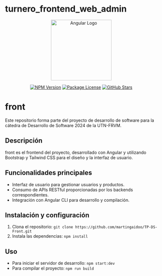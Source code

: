 
# turnero_frontend_web_admin

<p align="center">
  <a href="https://angular.io/" target="blank"><img src="https://angular.io/assets/images/logos/angular/angular.svg" width="200" alt="Angular Logo" /></a>
</p>

<p align="center">
  <a href="https://www.npmjs.com/package/@angular/core" target="_blank"><img src="https://img.shields.io/npm/v/@angular/core?label=%40angular%2Fcore" alt="NPM Version" /></a>
  <a href="https://angular.io/license" target="_blank"><img src="https://img.shields.io/npm/l/@angular/core?color=brightgreen" alt="Package License" /></a>
  <a href="https://github.com/angular/angular" target="_blank"><img src="https://img.shields.io/github/stars/angular/angular?style=social" alt="GitHub Stars" /></a>
</p>

# front

Este repositorio forma parte del proyecto de desarrollo de software para la cátedra de Desarrollo de Software 2024 de la UTN-FRVM.

## Descripción
front es el frontend del proyecto, desarrollado con Angular y utilizando Bootstrap y Tailwind CSS para el diseño y la interfaz de usuario.

## Funcionalidades principales
- Interfaz de usuario para gestionar usuarios y productos.
- Consumo de APIs RESTful proporcionadas por los backends correspondientes.
- Integración con Angular CLI para desarrollo y compilación.

## Instalación y configuración
1. Clona el repositorio: `git clone https://github.com/martingaidoo/TP-DS-Front.git`
2. Instala las dependencias: `npm install`

## Uso
- Para iniciar el servidor de desarrollo: `npm start:dev`
- Para compilar el proyecto: `npm run build`

